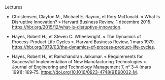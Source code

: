 
Lectures

- Christensen, Clayton M., Michael E. Raynor, et Rory McDonald. « What Is Disruptive Innovation? » Harvard Business Review, 1 décembre 2015. https://hbr.org/2015/12/what-is-disruptive-innovation.

- Hayes, Robert H., et Steven C. Wheelwright. « The Dynamics of Process-Product Life Cycles ». Harvard Business Review, 1 mars 1979. https://hbr.org/1979/03/the-dynamics-of-process-product-life-cycles.

- Hayes, Robert H., et Ramchandran Jaikumar. « Requirements for Successful Implementation of New Manufacturing Technologies ». Journal of Engineering and Technology Management 7, nᵒ 3‑4 (mars 1991): 169‑75. https://doi.org/10.1016/0923-4748(91)90032-M.

